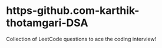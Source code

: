 # https-github.com-karthik-thotamgari-DSA
Collection of LeetCode questions to ace the coding interview!
